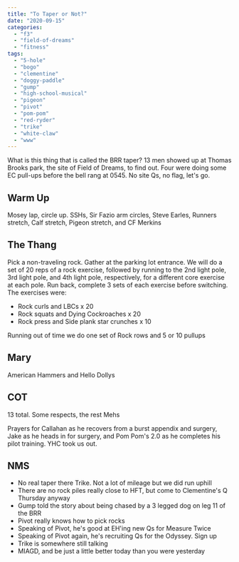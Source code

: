 ```yaml
---
title: "To Taper or Not?"
date: "2020-09-15"
categories: 
  - "f3"
  - "field-of-dreams"
  - "fitness"
tags: 
  - "5-hole"
  - "bogo"
  - "clementine"
  - "doggy-paddle"
  - "gump"
  - "high-school-musical"
  - "pigeon"
  - "pivot"
  - "pom-pom"
  - "red-ryder"
  - "trike"
  - "white-claw"
  - "www"
---
```


What is this thing that is called the BRR taper? 13 men showed up at Thomas Brooks park, the site of Field of Dreams, to find out. Four were doing some EC pull-ups before the bell rang at 0545. No site Qs, no flag, let's go.

## Warm Up

Mosey lap, circle up. SSHs, Sir Fazio arm circles, Steve Earles, Runners stretch, Calf stretch, Pigeon stretch, and CF Merkins

## The Thang

Pick a non-traveling rock. Gather at the parking lot entrance. We will do a set of 20 reps of a rock exercise, followed by running to the 2nd light pole, 3rd light pole, and 4th light pole, respectively, for a different core exercise at each pole. Run back, complete 3 sets of each exercise before switching. The exercises were:

- Rock curls and LBCs x 20
- Rock squats and Dying Cockroaches x 20
- Rock press and Side plank star crunches x 10

Running out of time we do one set of Rock rows and 5 or 10 pullups

## Mary

American Hammers and Hello Dollys

## COT

13 total. Some respects, the rest Mehs

Prayers for Callahan as he recovers from a burst appendix and surgery, Jake as he heads in for surgery, and Pom Pom's 2.0 as he completes his pilot training. YHC took us out.

## NMS

- No real taper there Trike. Not a lot of mileage but we did run uphill
- There are no rock piles really close to HFT, but come to Clementine's Q Thursday anyway
- Gump told the story about being chased by a 3 legged dog on leg 11 of the BRR
- Pivot really knows how to pick rocks
- Speaking of Pivot, he's good at EH'ing new Qs for Measure Twice
- Speaking of Pivot again, he's recruiting Qs for the Odyssey. Sign up
- Trike is somewhere still talking
- MIAGD, and be just a little better today than you were yesterday

